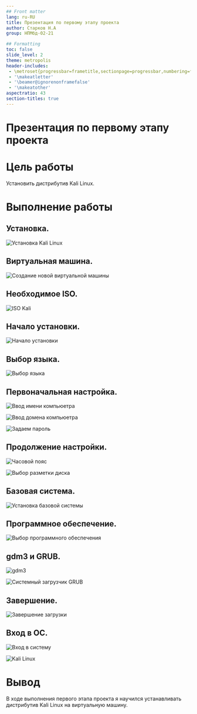 ```yaml
---
## Front matter
lang: ru-RU
title: Презентация по первому этапу проекта
author: Старков Н.А
group: НПМбд-02-21

## Formatting
toc: false
slide_level: 2
theme: metropolis
header-includes: 
 - \metroset{progressbar=frametitle,sectionpage=progressbar,numbering=fraction}
 - '\makeatletter'
 - '\beamer@ignorenonframefalse'
 - '\makeatother'
aspectratio: 43
section-titles: true
---
```


# Презентация по первому этапу проекта

# Цель работы

Установить дистрибутив Kali Linux.

# Выполнение работы

## Установка.

![Установка Kali Linux](image/1.png)

## Виртуальная машина.

![Создание новой виртуальной машины](image/2.png)

## Необходимое ISO.

![ISO Kali](image/3.png)

## Начало установки.

![Начало установки](image/4.png)

## Выбор языка.

![Выбор языка](image/5.png)

## Первоначальная настройка.

![Ввод имени компьюетра](image/6.png)

![Ввод домена компьюетра](image/7.png)

![Задаем пароль](image/8.png)

## Продолжение настройки.

![Часовой пояс](image/9.png)

![Выбор разметки диска](image/10.png)

## Базовая система.

![Установка базовой системы](image/11.png)

## Программное обеспечение.

![Выбор программного обеспечения](image/12.png)

## gdm3 и GRUB.

![gdm3](image/13.png)

![Системный загрузчик GRUB](image/14.png)

## Завершение.

![Завершение загрузки](image/15.png)

## Вход в ОС.

![Вход в систему](image/16.png)

![Kali Linux](image/17.png)

# Вывод
В ходе выполнения первого этапа проекта я научился устанавливать дистрибутив Kali Linux на виртуальную машину.

